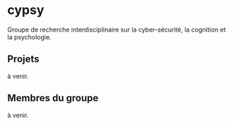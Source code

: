 # cypsy

Groupe de recherche interdisciplinaire sur la cyber-sécurité, la cognition et la psychologie.

## Projets

à venir.

## Membres du groupe

à venir.

